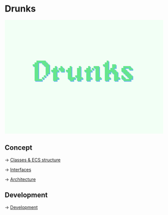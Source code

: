 # Drunks

![Drunks](./docs/drunks.png)

## Concept

-> [Classes & ECS structure](./docs/class-diagram.md)  

-> [Interfaces](./docs/interfaces.md)  

-> [Architecture](./docs/architecture.md)  

## Development

-> [Development](./docs/development.md)
